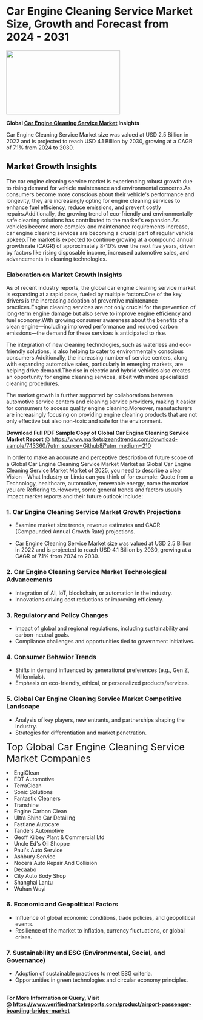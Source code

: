 <H1>Car Engine Cleaning Service Market Size, Growth and Forecast from 2024 - 2031</H1><img class="aligncenter size-medium wp-image-584254" src="https://thirdeyenews.in/wp-content/uploads/2024/09/Global-Market-Research-300x168.jpeg" alt="" width="300" height="168" /><p><strong>Global&nbsp;<a href="https://www.marketsizeandtrends.com/download-sample/743360/?utm_source=Github8j?utm_medium=210">Car Engine Cleaning Service Market</a> Insights</strong></p><p>Car Engine Cleaning Service Market size was valued at USD 2.5 Billion in 2022 and is projected to reach USD 4.1 Billion by 2030, growing at a CAGR of 7.1% from 2024 to 2030.</p><p><!DOCTYPE html> <html lang="en"> <head> <meta charset="UTF-8"> <meta name="viewport" content="width=device-width, initial-scale=1.0"> <title>Car Engine Cleaning Service Market Growth Insights</title> </head> <body> <h2>Market Growth Insights</h2> <p>The car engine cleaning service market is experiencing robust growth due to rising demand for vehicle maintenance and environmental concerns.As consumers become more conscious about their vehicle's performance and longevity, they are increasingly opting for engine cleaning services to enhance fuel efficiency, reduce emissions, and prevent costly repairs.Additionally, the growing trend of eco-friendly and environmentally safe cleaning solutions has contributed to the market's expansion.As vehicles become more complex and maintenance requirements increase, car engine cleaning services are becoming a crucial part of regular vehicle upkeep.The market is expected to continue growing at a compound annual growth rate (CAGR) of approximately 8-10% over the next five years, driven by factors like rising disposable income, increased automotive sales, and advancements in cleaning technologies.</p> <h3>Elaboration on Market Growth Insights</h3> <p>As of recent industry reports, the global car engine cleaning service market is expanding at a rapid pace, fueled by multiple factors.One of the key drivers is the increasing adoption of preventive maintenance practices.Engine cleaning services are not only crucial for the prevention of long-term engine damage but also serve to improve engine efficiency and fuel economy.With growing consumer awareness about the benefits of a clean engine—including improved performance and reduced carbon emissions—the demand for these services is anticipated to rise.</p> <p>The integration of new cleaning technologies, such as waterless and eco-friendly solutions, is also helping to cater to environmentally conscious consumers.Additionally, the increasing number of service centers, along with expanding automotive sales, particularly in emerging markets, are helping drive demand.The rise in electric and hybrid vehicles also creates an opportunity for engine cleaning services, albeit with more specialized cleaning procedures.</p> <p>The market growth is further supported by collaborations between automotive service centers and cleaning service providers, making it easier for consumers to access quality engine cleaning.Moreover, manufacturers are increasingly focusing on providing engine cleaning products that are not only effective but also non-toxic and safe for the environment.</p> <p><span class=""><strong>Download Full PDF Sample Copy of Global Car Engine Cleaning Service Market Report</strong> @ <a href="https://www.marketsizeandtrends.com/download-sample/743360/?utm_source=Github8j?utm_medium=210" target="_blank">https://www.marketsizeandtrends.com/download-sample/743360/?utm_source=Github8j?utm_medium=210</a></span></p><p>In order to make an accurate and perceptive description of future scope of a Global&nbsp;Car Engine Cleaning Service Market Market as Global&nbsp;Car Engine Cleaning Service Market Market of 2025, you need to describe a clear Vision &ndash; What Industry or Linda can you think of for example: Quote from a Technology, healthcare, automotive, renewable energy, name the market you are Reffering to.However, some general trends and factors usually impact market reports and their future outlook include:</p><h3>1.&nbsp;<strong>Car Engine Cleaning Service Market Growth Projections</strong></h3><ul><li>Examine market size trends, revenue estimates and CAGR (Compounded Annual Growth Rate) projections.</li><li><p>Car Engine Cleaning Service Market size was valued at USD 2.5 Billion in 2022 and is projected to reach USD 4.1 Billion by 2030, growing at a CAGR of 7.1% from 2024 to 2030.</p></li></ul><h3>2.&nbsp;<strong>Car Engine Cleaning Service Market Technological Advancements</strong></h3><ul><li>Integration of AI, IoT, blockchain, or automation in the industry.</li><li>Innovations driving cost reductions or improving efficiency.</li></ul><h3>3.&nbsp;<strong>Regulatory and Policy Changes</strong></h3><ul><li>Impact of global and regional regulations, including sustainability and carbon-neutral goals.</li><li>Compliance challenges and opportunities tied to government initiatives.</li></ul><h3>4.&nbsp;<strong>Consumer Behavior Trends</strong></h3><ul><li>Shifts in demand influenced by generational preferences (e.g., Gen Z, Millennials).</li><li>Emphasis on eco-friendly, ethical, or personalized products/services.</li></ul><h3>5.&nbsp;<strong>Global Car Engine Cleaning Service Market Competitive Landscape</strong></h3><ul><li>Analysis of key players, new entrants, and partnerships shaping the industry.</li><li>Strategies for differentiation and market penetration.</li></ul><p data-pm-slice="1 1 []"><span style="color: inherit; font-family: inherit; font-size: 25px;">Top Global Car Engine Cleaning Service Market Companies</span></p><div class="" data-test-id=""><p><li>EngiClean</li><li> EDT Automotive</li><li> TerraClean</li><li> Sonic Solutions</li><li> Fantastic Cleaners</li><li> Transhine</li><li> Engine Carbon Clean</li><li> Ultra Shine Car Detailing</li><li> Fastlane Autocare</li><li> Tande's Automotive</li><li> Geoff Kilbey Plant & Commercial Ltd</li><li> Uncle Ed's Oil Shoppe</li><li> Paul's Auto Service</li><li> Ashbury Service</li><li> Nocera Auto Repair And Collision</li><li> Decaabo</li><li> City Auto Body Shop</li><li> Shanghai Lantu</li><li> Wuhan Wuyi</li></p></div><h3>6.&nbsp;<strong>Economic and Geopolitical Factors</strong></h3><ul><li>Influence of global economic conditions, trade policies, and geopolitical events.</li><li>Resilience of the market to inflation, currency fluctuations, or global crises.</li></ul><h3>7.&nbsp;<strong>Sustainability and ESG (Environmental, Social, and Governance)</strong></h3><ul><li>Adoption of sustainable practices to meet ESG criteria.</li><li>Opportunities in green technologies and circular economy principles.</li></ul><h2><strong style="font-size: 14px;">For More Information or Query, Visit @&nbsp;</strong><a style="background-color: #ffffff; font-size: 14px;" href="https://www.marketsizeandtrends.com/report/car-engine-cleaning-service-market/" target="_blank">https://www.verifiedmarketreports.com/product/airport-passenger-boarding-bridge-market</a></h2>